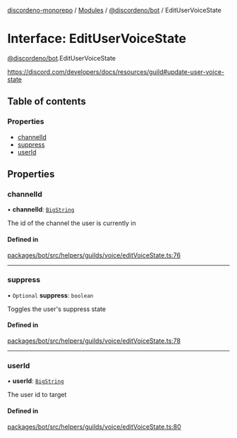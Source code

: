 [discordeno-monorepo](../README.md) / [Modules](../modules.md) / [@discordeno/bot](../modules/discordeno_bot.md) / EditUserVoiceState

# Interface: EditUserVoiceState

[@discordeno/bot](../modules/discordeno_bot.md).EditUserVoiceState

https://discord.com/developers/docs/resources/guild#update-user-voice-state

## Table of contents

### Properties

- [channelId](discordeno_bot.EditUserVoiceState.md#channelid)
- [suppress](discordeno_bot.EditUserVoiceState.md#suppress)
- [userId](discordeno_bot.EditUserVoiceState.md#userid)

## Properties

### channelId

• **channelId**: [`BigString`](../modules/discordeno_bot.md#bigstring)

The id of the channel the user is currently in

#### Defined in

[packages/bot/src/helpers/guilds/voice/editVoiceState.ts:76](https://github.com/deepsarda/discordeno/blob/c6dc30bb/packages/bot/src/helpers/guilds/voice/editVoiceState.ts#L76)

---

### suppress

• `Optional` **suppress**: `boolean`

Toggles the user's suppress state

#### Defined in

[packages/bot/src/helpers/guilds/voice/editVoiceState.ts:78](https://github.com/deepsarda/discordeno/blob/c6dc30bb/packages/bot/src/helpers/guilds/voice/editVoiceState.ts#L78)

---

### userId

• **userId**: [`BigString`](../modules/discordeno_bot.md#bigstring)

The user id to target

#### Defined in

[packages/bot/src/helpers/guilds/voice/editVoiceState.ts:80](https://github.com/deepsarda/discordeno/blob/c6dc30bb/packages/bot/src/helpers/guilds/voice/editVoiceState.ts#L80)
